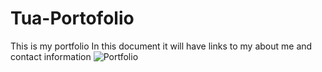 # Tua-Portofolio
This is my portfolio
In this document it will have links to my about me and contact information
![Portfolio](https://user-images.githubusercontent.com/110849412/217159163-1b8a296c-5fcc-46a5-b4a1-8903789f34bb.png)
